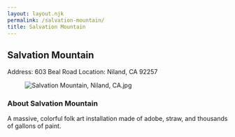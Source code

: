 ```yaml
---
layout: layout.njk
permalink: /salvation-mountain/
title: Salvation Mountain
---
```


<article class="attraction-detail container">
  <h2>Salvation Mountain</h2>
  <div class="attraction-meta">
    <span class="address">Address: 603 Beal Road</span>
    <span class="location">Location: Niland, CA 92257</span>
  </div>
  <figure class="attraction-image">
    <img src="https://upload.wikimedia.org/wikipedia/commons/9/94/Salvation_Mountain%2C_Niland%2C_CA.jpg?v=1743956077373" alt="Salvation Mountain, Niland, CA.jpg" loading="lazy">
  </figure>
  <div class="attraction-description">
    <h3>About Salvation Mountain</h3>
    <p>A massive, colorful folk art installation made of adobe, straw, and thousands of gallons of paint.</p>
  </div>
  
</article>